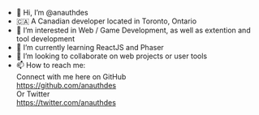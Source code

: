 - 👋 Hi, I’m @anauthdes
- 🇨🇦 A Canadian developer located in Toronto, Ontario
- 👀 I’m interested in Web / Game Development, as well as extention and tool development 
- 🌱 I’m currently learning ReactJS and Phaser
- 💞️ I’m looking to collaborate on web projects or user tools
- 📫 How to reach me: <br>
      Connect with me here on GitHub<br>
      https://github.com/anauthdes<br>
      Or Twitter<br>
      https://twitter.com/anauthdes

<!---
anauthdes/anauthdes is a ✨ special ✨ repository because its `README.md` (this file) appears on your GitHub profile.
You can click the Preview link to take a look at your changes.
--->
